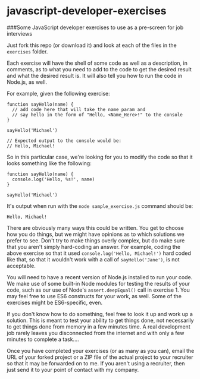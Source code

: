 # javascript-developer-exercises
###Some JavaScript developer exercises to use as a pre-screen for job interviews

Just fork this repo (or download it) and look at each of the files in the `exercises` folder.

Each exercise will have the shell of some code as well as a description, in comments, as to what you need to add to the code to get the desired result and what the desired result is.  It will also tell you how to run the code in Node.js, as well.

For example, given the following exercise:

    function sayHello(name) {
      // add code here that will take the name param and
      // say hello in the form of "Hello, <Name_Here>!" to the console
    }

    sayHello('Michael')

    // Expected output to the console would be:
    // Hello, Michael!

So in this particular case, we're looking for you to modify the code so that it looks something like the following:

    function sayHello(name) {
      console.log('Hello, %s!', name)
    }

    sayHello('Michael')

It's output when run with the `node sample_exercise.js` command should be:

    Hello, Michael!

There are obviously many ways this could be written.  You get to choose how you do things, but we might have opinions as to which solutions we prefer to see.  Don't try to make things overly complex, but do make sure that you aren't simply hard-coding an answer.  For example, coding the above exercise so that it used `console.log('Hello, Michael!')` hard coded like that, so that it wouldn't work with a call of `sayHello('Jane')`, is not acceptable.

You will need to have a recent version of Node.js installed to run your code.  We make use of some built-in Node modules for testing the results of your code, such as our use of Node's `assert.deepEqual()` call in exercise 1.  You may feel free to use ES6 constructs for your work, as well.  Some of the exercises might be ES6-specific, even.

If you don't know how to do something, feel free to look it up and work up a solution.  This is meant to test your ability to get things done, not necessarily to get things done from memory in a few minutes time.  A real development job rarely leaves you disconnected from the internet and with only a few minutes to complete a task....

Once you have completed your exercises (or as many as you can), email the URL of your forked project or a ZIP file of the actual project to your recruiter so that it may be forwarded on to me.  If you aren't using a recruiter, then just send it to your point of contact with my company.
